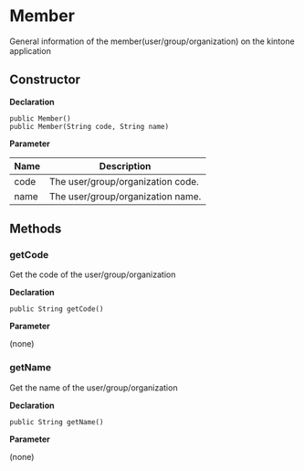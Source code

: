 # Member

General information of the member(user/group/organization) on the kintone application

## Constructor

**Declaration**
```
public Member()
public Member(String code, String name)
```

**Parameter**

| Name| Description |
| --- | --- | 
| code | The user/group/organization code.
| name | The user/group/organization name.

## Methods

### getCode

Get the code of the user/group/organization

**Declaration**
```
public String getCode()
```

**Parameter**

(none)

### getName

Get the name of the user/group/organization

**Declaration**
```
public String getName()
```

**Parameter**

(none)
